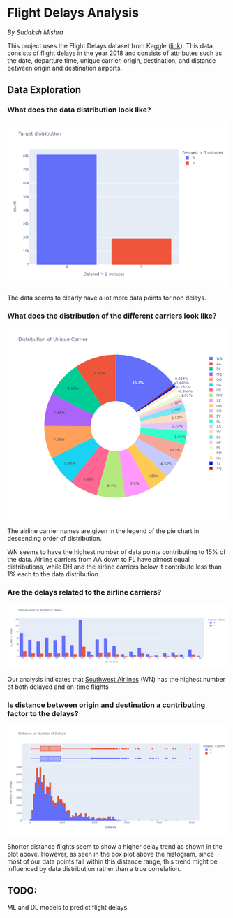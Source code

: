 # Flight Delays Analysis
*By Sudaksh Mishra*


This project uses the Flight Delays dataset from Kaggle ([link](https://www.kaggle.com/competitions/flight-delays-fall-2018/data)). This data consists of flight delays in the year 2018 and consists of attributes such as the date, departure time, unique carrier, origin, destination, and distance between origin and destination airports.

## Data Exploration
### What does the data distribution look like?
![Data Distribution (If you see this, please contact me and let me know)](https://raw.githubusercontent.com/sudislife/Flight-Delays/main/ReadmePlots/Data%20Distribution.png)

The data seems to clearly have a lot more data points for non delays.

### What does the distribution of the different carriers look like?
![Airline Carrier Distribution (If you see this, please contact me and let me know)](https://raw.githubusercontent.com/sudislife/Flight-Delays/main/ReadmePlots/Airline%20Carrier%20Distribution.png)

The airline carrier names are given in the legend of the pie chart in descending order of distribution.

WN seems to have the highest number of data points contributing to 15% of the data. Airline carriers from AA down to FL have almost equal distributions, while DH and the airline carriers below it contribute less than 1% each to the data distribution.

### Are the delays related to the airline carriers?
![Number of Delays by different Airline Carriers (If you see this, please contact me and let me know)](https://raw.githubusercontent.com/sudislife/Flight-Delays/main/ReadmePlots/Number%20of%20Delays%20by%20different%20Airline%20Carriers.png)

Our analysis indicates that [Southwest Airlines](https://simpleflying.com/southwest-airlines-wn-code-explanation/) (WN) has the highest number of both delayed and on-time flights

### Is distance between origin and destination a contributing factor to the delays?
![Number of Delays vs Distance (If you see this, please contact me and let me know)](https://raw.githubusercontent.com/sudislife/Flight-Delays/main/ReadmePlots/Number%20of%20delays%20over%20flight%20distance.png)

Shorter distance flights seem to show a higher delay trend as shown in the plot above. However, as seen in the box plot above the histogram, since most of our data points fall within this distance range, this trend might be influenced by data distribution rather than a true correlation.

## TODO:
ML and DL models to predict flight delays.

